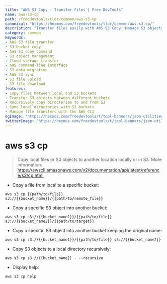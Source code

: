 ```yaml
---
title: "AWS S3 Copy - Transfer Files | Free DevTools"
name: aws-s3-cp
path: /freedevtools/tldr/common/aws-s3-cp
canonical: "https://hexmos.com/freedevtools/tldr/common/aws-s3-cp/"
description: "Transfer files easily with AWS S3 Copy. Manage S3 objects, copy to/from buckets, and sync directories using this command-line tool. Free online tool, no registration required."
category: common
keywords:
- AWS S3 file transfer
- S3 bucket copy
- AWS S3 copy command
- S3 object management
- Cloud storage transfer
- AWS command-line interface
- S3 data migration
- AWS S3 sync
- S3 file upload
- S3 file download
features:
- Copy files between local and S3 buckets
- Transfer S3 objects between different buckets
- Recursively copy directories to and from S3
- Sync local directories with S3 buckets
- Manage file transfers with the AWS CLI
ogImage: "https://hexmos.com/freedevtools/t/tool-banners/json-utilities-banner.png"
twitterImage: "https://hexmos.com/freedevtools/t/tool-banners/json-utilities-banner.png"
---
```


# aws s3 cp

> Copy local files or S3 objects to another location locally or in S3.
> More information: <https://awscli.amazonaws.com/v2/documentation/api/latest/reference/s3/cp.html>.

- Copy a file from local to a specific bucket:

`aws s3 cp {{path/to/file}} s3://{{bucket_name}}/{{path/to/remote_file}}`

- Copy a specific S3 object into another bucket:

`aws s3 cp s3://{{bucket_name1}}/{{path/to/file}} s3://{{bucket_name2}}/{{path/to/target}}`

- Copy a specific S3 object into another bucket keeping the original name:

`aws s3 cp s3://{{bucket_name1}}/{{path/to/file}} s3://{{bucket_name2}}`

- Copy S3 objects to a local directory recursively:

`aws s3 cp s3://{{bucket_name}} . --recursive`

- Display help:

`aws s3 cp help`
